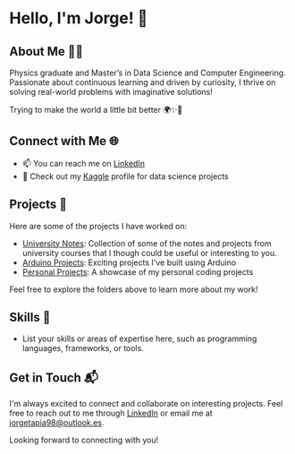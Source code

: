 # Hello, I'm Jorge! 👋

## About Me 💁‍♂️

Physics graduate and Master’s in Data Science and Computer Engineering. Passionate about continuous learning
and driven by curiosity, I thrive on solving real-world problems with imaginative solutions!

Trying to make the world a little bit better 🌍✨🌱

## Connect with Me 🌐

- 📫 You can reach me on [LinkedIn](https://www.linkedin.com/in/jorge-tapia-garcia/)
- 💼 Check out my [Kaggle](https://www.kaggle.com/fujichan) profile for data science projects

## Projects 🚀

Here are some of the projects I have worked on:

- [University Notes](/university): Collection of some of the notes and projects from university courses that I though could be useful or interesting to you.
- [Arduino Projects](/arduino-projects): Exciting projects I've built using Arduino
- [Personal Projects](/personal-projects): A showcase of my personal coding projects

Feel free to explore the folders above to learn more about my work!

## Skills 💪

- List your skills or areas of expertise here, such as programming languages, frameworks, or tools.

## Get in Touch 📬

I'm always excited to connect and collaborate on interesting projects. Feel free to reach out to me through [LinkedIn](https://www.linkedin.com/in/jorge-tapia-garcia/) or email me at [jorgetapia98@outlook.es](jorgetapia98@outlook.es).

Looking forward to connecting with you!
